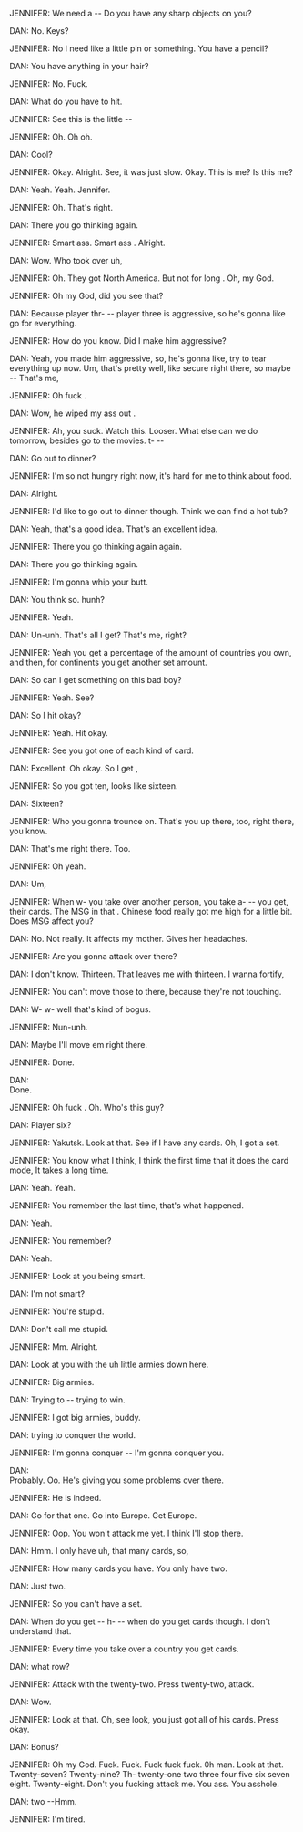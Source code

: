 JENNIFER: We need a --
	      Do you have any sharp objects on you?

DAN:  No.
	  Keys?

JENNIFER:	No I need like a little pin or something. You have a pencil?

DAN:	You have anything in your hair?

JENNIFER: No. Fuck.

DAN:	What do you have to hit.

JENNIFER:	 See this is the little --
                      
JENNIFER:	Oh. Oh oh.

DAN:	 Cool?

JENNIFER:	 Okay.
	Alright.
	See,
	it was just slow.
	Okay.
	This is me?
	Is this me?

DAN: Yeah.
	 Yeah.
	 Jennifer.

JENNIFER: Oh.
	     That's right.

DAN:	 There you go thinking again.

JENNIFER:	Smart ass. 
	Smart ass .
	Alright.

DAN:  Wow.
	  Who took over uh,

JENNIFER:	 Oh.
	They got North America.
	But  not for long .
	Oh,
	my God.
	
JENNIFER:	 Oh my God,
	did you see that?

DAN: Because player thr- --
	 player three is aggressive,
	so he's gonna like go for everything.

JENNIFER: How do you know.
	Did I make him aggressive?

DAN: Yeah,
	you made him aggressive,
	so,
	he's gonna like,
	try to tear everything up now.
	Um,
	that's pretty well,
	like secure right there,
	so maybe --
	That's me,
	
JENNIFER:	Oh fuck .

DAN:	Wow,
	he wiped my ass out .


JENNIFER:	Ah,
	you suck.
	Watch this.
	Looser. What else can we do tomorrow, besides go to the movies.
	t-  --

DAN:	 Go out to dinner?

JENNIFER: I'm so not hungry right now,
	it's hard for me to think about food.

DAN:	 Alright.

JENNIFER: I'd like to go out to dinner though.
	Think we can find a hot tub?

DAN: Yeah,
	that's a good idea.
	That's an excellent idea.

JENNIFER:	   There you go thinking again again.

DAN:	 There you go thinking again.

JENNIFER: I'm gonna whip your butt.

DAN:	You think so.
	hunh?

JENNIFER: Yeah.

DAN:	Un-unh. That's all I get? That's me,
	right?

JENNIFER:	Yeah you get a percentage of the amount of countries you own,
	and then,
	for continents you get another set amount.

DAN:  So can I get something on this bad boy?

JENNIFER:	  Yeah.
	 See?

DAN: So I hit okay?

JENNIFER:	Yeah.
	Hit okay.
   
JENNIFER:	See you got one of each kind of card.

DAN:	     Excellent.
	Oh okay.
	So I get ,

JENNIFER:	So you got ten,
	looks like sixteen.

DAN:	    Sixteen?

JENNIFER:	Who you gonna trounce on.
	That's you up there,
	too,
	right there,
	you know.

DAN: That's me right there.
	Too.

JENNIFER:	Oh yeah.

DAN:	Um,

JENNIFER:	When w- you take over another person,
	you take a- --
	you get,
	their cards. The MSG in that . Chinese food really got me high for a little bit.
	Does MSG affect you?

DAN: No.
	Not really.
	It affects my mother.
	Gives her headaches.

JENNIFER:	Are you gonna attack over there?

DAN: I don't know.
	Thirteen.
	That leaves me with thirteen.
	 I wanna fortify,

JENNIFER: You can't move those to there,
	because they're not touching.

DAN:	W- w- well that's kind of bogus.

JENNIFER:	Nun-unh.

DAN:	    Maybe I'll move em  right there.

JENNIFER:	Done.

DAN:	    
	 Done.

JENNIFER:	Oh fuck . Oh. Who's this guy?

DAN:	Player six?

JENNIFER:	    Yakutsk.
	Look at that.
	See if I have any cards. Oh, I got a set.
	           
JENNIFER:	You know what I think,
	I think the first time that it does the card mode,
	    It takes a long time.

DAN: Yeah.
	 Yeah.

JENNIFER:	You remember the last time,
	that's what happened.

DAN:	Yeah.

JENNIFER:	   You remember?

DAN:	 Yeah.

JENNIFER:	 Look at you being smart.

DAN:	I'm not smart?

JENNIFER:	 You're stupid.

DAN:	Don't call me stupid.

JENNIFER:	Mm.
Alright.

DAN:	Look at you with the uh little armies down here.

JENNIFER:	   Big armies.

DAN:	          Trying to --
	trying to win.

JENNIFER:	I got big armies,
	buddy.

DAN:	trying to conquer the world.

JENNIFER:	 I'm gonna conquer --
	I'm gonna conquer you.

DAN:	
	  Probably. Oo.
	He's giving you some problems over there.
	
JENNIFER:	 He is indeed.

DAN: Go for that one.
	 Go into Europe.
	 Get Europe.

JENNIFER:	Oop.
	 You won't attack me yet.
	 I think I'll stop there.

DAN: Hmm. I only have uh,
	 that many cards,
	so,
	
JENNIFER:	 How many cards you have.
	 You only have two.

DAN:	   Just two.

JENNIFER:	So you can't have a set.

DAN:	 When do you get --
	h- --
	when do you get cards though.
	I don't understand that.

JENNIFER:	Every time you take over a country you get cards.
	
DAN:	  what row?

JENNIFER:	  Attack with the twenty-two.
	Press twenty-two,
	attack.

DAN:	Wow.

JENNIFER:	Look at that. Oh,
	see look,
	you just got all of his cards. Press okay.

DAN:	Bonus?

JENNIFER:	Oh my God. Fuck. Fuck. Fuck fuck fuck.
	0h man.
	Look at that.
	Twenty-seven?
	Twenty-nine?
	Th- twenty-one two three four five six seven eight.
	Twenty-eight.
	Don't you fucking attack me.
	You ass.
	You asshole.

DAN: two --Hmm.

JENNIFER: I'm tired.
